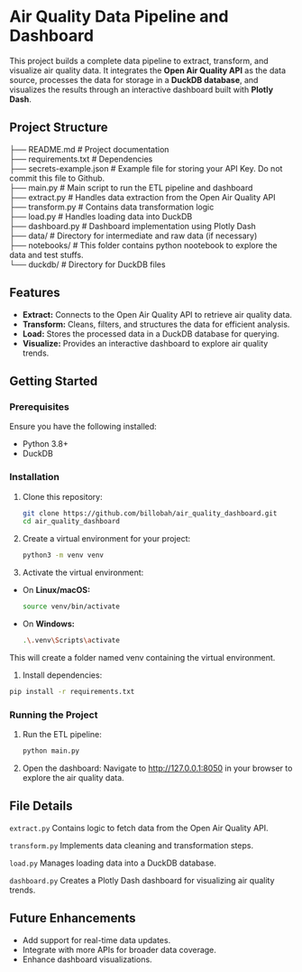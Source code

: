 # Air Quality Data Pipeline and Dashboard

This project builds a complete data pipeline to extract, transform, and visualize air quality data. It integrates the **Open Air Quality API** as the data source, processes the data for storage in a **DuckDB database**, and visualizes the results through an interactive dashboard built with **Plotly Dash**.

## Project Structure

├── README.md # Project documentation <br>
├── requirements.txt # Dependencies <br>
├── secrets-example.json # Example file for storing your API Key. Do not commit this file to Github. <br>
├── main.py # Main script to run the ETL pipeline and dashboard <br>
├── extract.py # Handles data extraction from the Open Air Quality API <br>
├── transform.py # Contains data transformation logic <br>
├── load.py # Handles loading data into DuckDB <br>
├── dashboard.py # Dashboard implementation using Plotly Dash <br>
├── data/ # Directory for intermediate and raw data (if necessary) <br>
├── notebooks/ # This folder contains python nootebook to explore the data and test stuffs.  <br>
└── duckdb/ # Directory for DuckDB files <br>

## Features

- **Extract:** Connects to the Open Air Quality API to retrieve air quality data.
- **Transform:** Cleans, filters, and structures the data for efficient analysis.
- **Load:** Stores the processed data in a DuckDB database for querying.
- **Visualize:** Provides an interactive dashboard to explore air quality trends.

## Getting Started

### Prerequisites

Ensure you have the following installed:

- Python 3.8+
- DuckDB

### Installation

1. Clone this repository:

   ```bash
   git clone https://github.com/billobah/air_quality_dashboard.git
   cd air_quality_dashboard
   ```

2. Create a virtual environment for your project:

   ```bash
   python3 -m venv venv
   ```

3. Activate the virtual environment:

- On **Linux/macOS:**

  ```bash
  source venv/bin/activate
  ```

- On **Windows:**

  ```bash
  .\.venv\Scripts\activate
  ```

This will create a folder named venv containing the virtual environment.

1. Install dependencies:

  ```bash
  pip install -r requirements.txt
  ```

### Running the Project

1. Run the ETL pipeline:

   ```bash
   python main.py
   ```

2. Open the dashboard: Navigate to http://127.0.0.1:8050 in your browser to explore the air quality data.

## File Details

```extract.py```
Contains logic to fetch data from the Open Air Quality API.

```transform.py```
Implements data cleaning and transformation steps.

```load.py```
Manages loading data into a DuckDB database.

```dashboard.py```
Creates a Plotly Dash dashboard for visualizing air quality trends.

## Future Enhancements

- Add support for real-time data updates.
- Integrate with more APIs for broader data coverage.
- Enhance dashboard visualizations.
